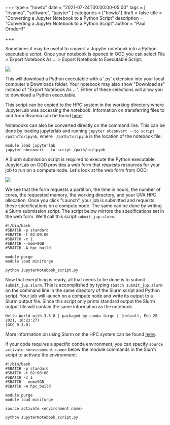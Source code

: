 +++
type = "howto"
date = "2021-07-24T00:00:00-05:00"
tags = [
  "rivanna", "software", "jupyter"
]
categories = ["howto"]
draft = false
title = "Converting a Jupyter Notebook to a Python Script"
description = "Converting a Jupyter Notebook to a Python Script"
author = "Paul Orndorff"

+++

Sometimes it may be useful to convert a Jupyter notebook into a Python executable script. Once your notebook is opened in OOD you can select File > Export Notebook As ... > Export Notebook to Executable Script:

<img src="/images/howtos/jupyter-to-python/jupyter-to-python.png">

This will download a Python executable with a '.py' extension into your local computer's Downloads folder. Your notebook may also show "Download as" instead of "Export Notebook As ...". Either of these selections will allow you to download a Python executable.

This script can be copied to the HPC system in the working directory where JupyterLab was accessing the notebook. Information on transferring files to and from Rivanna can be found [here](https://www.rc.virginia.edu/userinfo/data-transfer/).

Notebooks can also be converted directly on the command line. This can be done by loading jupyterlab and running ```jupyter nbconvert --to script /path/to/ipynb```, where ``` /path/to/ipynb``` is the location of the notebook file:
```
module load jupyterlab
jupyter nbconvert --to script /path/to/ipynb
```

A Slurm submission script is required to execute the Python executable. JupyterLab on OOD provides a web form that requests resources for your job to run on a compute node. Let's look at the web form from OOD:

<img src="/images/howtos/jupyter-to-python/jupyter-web-form.png">

We see that the form requests a partition, the time in hours, the number of cores, the requested memory, the working directory, and your UVA HPC allocation. Once you click "Launch", your job is submitted and requests these specifications on a compute node. The same can be done by writing a Slurm submission script. The script below mirrors the specifications set in the web form. We'll call this script ```submit_jup.slurm```.

```
#!/bin/bash
#SBATCH -p standard
#SBATCH -t 02:00:00
#SBATCH -c 1
#SBATCH --mem=9GB
#SBATCH -A hpc_build

module purge
module load miniforge

python JupyterNotebook_script.py
```

Now that everything is ready, all that needs to be done is to submit ```submit_jup.slurm```. This is accomplished by typing ```sbatch submit_jup.slurm``` on the command line in the same directory of the Slurm script and Python script. Your job will launch on a compute node and write its output to a Slurm output file. Since this script only prints standard output the Slurm output file will contain the same information as the notebook.

```
Hello World with 3.8.8 | packaged by conda-forge | (default, Feb 20 2021, 16:22:27)
[GCC 9.3.0]
```

More information on using Slurm on the HPC system can be found [here](https://www.rc.virginia.edu/userinfo/hpc/slurm/).

If your code requires a specific conda environment, you can specify ```source activate <environment name>``` below the module commands in the Slurm script to activate the environment:


```
#!/bin/bash
#SBATCH -p standard
#SBATCH -t 02:00:00
#SBATCH -c 1
#SBATCH --mem=9GB
#SBATCH -A hpc_build

module purge
module load miniforge

source activate <environment name>

python JupyterNotebook_script.py
```
